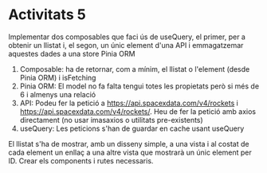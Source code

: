 # Activitats 5

Implementar dos composables que faci ús de useQuery, el primer, per a obtenir un llistat i, el segon, un únic element d'una API i emmagatzemar aquestes dades a una store Pinia ORM
1. Composable: ha de retornar, com a mínim, el llistat o l'element (desde Pinia ORM) i isFetching
1. Pinia ORM: El model no fa falta tengui totes les propietats però si més de 6 i almenys una relació
1. API: Podeu fer la petició a https://api.spacexdata.com/v4/rockets i https://api.spacexdata.com/v4/rockets/<ID>. Heu de fer la petició amb axios directament (no usar imasaxios o utilitats pre-existents)
1. useQuery: Les peticions s'han de guardar en cache usant useQuery


El llistat s'ha de mostrar, amb un disseny simple, a una vista i al costat de cada element un enllaç a una altre vista que mostrarà un únic element per ID. Crear els components i rutes necessaris.
